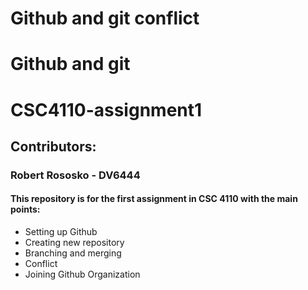 # Github and git conflict
# Github and git
# CSC4110-assignment1
## Contributors:
### Robert Rososko - DV6444

#### This repository is for the first assignment in CSC 4110 with the main points:
* Setting up Github
* Creating new repository
* Branching and merging
* Conflict
* Joining Github Organization
